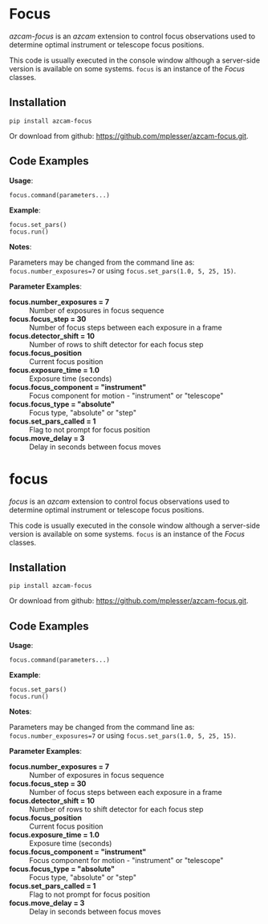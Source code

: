 # Focus

*azcam-focus* is an *azcam* extension to control focus observations used to determine optimal instrument or telescope focus positions.

This code is usually executed in the console window although a server-side version is available on some systems. `focus` is an instance of the *Focus* classes.

## Installation

`pip install azcam-focus`

Or download from github: https://github.com/mplesser/azcam-focus.git.

## Code Examples

**Usage**:

`focus.command(parameters...)`

**Example**:

   `focus.set_pars()`  
   `focus.run()`

**Notes**:

   Parameters may be changed from the command line as:
   `focus.number_exposures=7` or using `focus.set_pars(1.0, 5, 25, 15)`.

**Parameter Examples**:

<dl>
  <dt><strong>focus.number_exposures = 7</strong></dt>
  <dd>Number of exposures in focus sequence</dd>

  <dt><strong>focus.focus_step = 30</strong></dt>
  <dd>Number of focus steps between each exposure in a frame</dd>

  <dt><strong>focus.detector_shift = 10</strong></dt>
  <dd>Number of rows to shift detector for each focus step</dd>

  <dt><strong>focus.focus_position</strong></dt>
  <dd>Current focus position</dd>

  <dt><strong>focus.exposure_time = 1.0</strong></dt>
  <dd>Exposure time (seconds)</dd>

  <dt><strong>focus.focus_component = "instrument"</strong></dt>
  <dd>Focus component for motion - "instrument" or "telescope"</dd>

  <dt><strong>focus.focus_type = "absolute"</strong></dt>
  <dd>Focus type, "absolute" or "step"</dd>

  <dt><strong>focus.set_pars_called = 1</strong></dt>
  <dd>Flag to not prompt for focus position</dd>

  <dt><strong>focus.move_delay = 3</strong></dt>
  <dd>Delay in seconds between focus moves</dd>
</dl>

# focus

*focus* is an *azcam* extension to control focus observations used to determine optimal instrument or telescope focus positions.

This code is usually executed in the console window although a server-side version is available on some systems. `focus` is an instance of the *Focus* classes.

## Installation

`pip install azcam-focus`

Or download from github: https://github.com/mplesser/azcam-focus.git.

## Code Examples

**Usage**:

`focus.command(parameters...)`

**Example**:

   `focus.set_pars()`  
   `focus.run()`

**Notes**:

   Parameters may be changed from the command line as:
   `focus.number_exposures=7` or using `focus.set_pars(1.0, 5, 25, 15)`.

**Parameter Examples**:

<dl>
  <dt><strong>focus.number_exposures = 7</strong></dt>
  <dd>Number of exposures in focus sequence</dd>

  <dt><strong>focus.focus_step = 30</strong></dt>
  <dd>Number of focus steps between each exposure in a frame</dd>

  <dt><strong>focus.detector_shift = 10</strong></dt>
  <dd>Number of rows to shift detector for each focus step</dd>

  <dt><strong>focus.focus_position</strong></dt>
  <dd>Current focus position</dd>

  <dt><strong>focus.exposure_time = 1.0</strong></dt>
  <dd>Exposure time (seconds)</dd>

  <dt><strong>focus.focus_component = "instrument"</strong></dt>
  <dd>Focus component for motion - "instrument" or "telescope"</dd>

  <dt><strong>focus.focus_type = "absolute"</strong></dt>
  <dd>Focus type, "absolute" or "step"</dd>

  <dt><strong>focus.set_pars_called = 1</strong></dt>
  <dd>Flag to not prompt for focus position</dd>

  <dt><strong>focus.move_delay = 3</strong></dt>
  <dd>Delay in seconds between focus moves</dd>
</dl>

